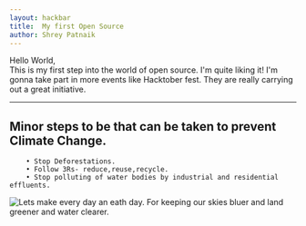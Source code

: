 ```yaml
---
layout: hackbar
title:  My first Open Source
author: Shrey Patnaik
---
```


Hello World,   
    This is my first step into the world of open source. I'm quite liking it!
    I'm gonna take part in more events like Hacktober fest. They are really carrying out a great initiative. 


---

## Minor steps to be that can be taken to prevent Climate Change.
        • Stop Deforestations.
        • Follow 3Rs- reduce,reuse,recycle.
        • Stop polluting of water bodies by industrial and residential effluents.

![Lets make every day an eath day. For keeping our skies bluer and land greener and water clearer.]({{site.baseurl}}/assets/images/Shrey_Patnaik.jpg)
